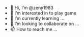- 👋 Hi, I’m @zeny1983
- 👀 I’m interested in to play game
- 🌱 I’m currently learning ...
- 💞️ I’m looking to collaborate on ...
- 📫 How to reach me ...

<!---
zeny1983/zeny1983 is a ✨ special ✨ repository because its `README.md` (this file) appears on your GitHub profile.
You can click the Preview link to take a look at your changes.
--->
